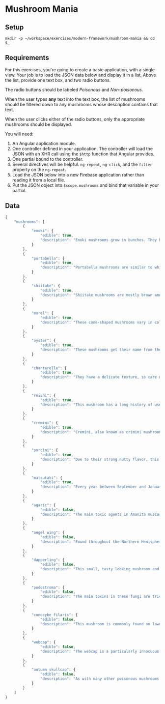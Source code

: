 # Mushroom Mania

## Setup

```
mkdir -p ~/workspace/exercises/modern-framework/mushroom-mania && cd $_
```

## Requirements

For this exercises, you're going to create a basic application, with a single view. Your job is to load the JSON data below and display it in a list. Above the list, provide one text box, and two radio buttons.

The radio buttons should be labeled *Poisonous* and *Non-poisonous*.

When the user types **any** text into the text box, the list of mushrooms should be filtered down to any mushrooms whose description contains that text.

When the user clicks either of the radio buttons, only the appropriate mushrooms should be displayed.

You will need:

1. An Angular application module.
1. One controller defined in your application. The controller will load the JSON with an XHR call using the `$http` function that Angular provides.
1. One partial bound to the controller.
1. Several directives will be helpful. `ng-repeat`, `ng-click`, and the `filter` property on the `ng-repeat`.
1. Load the JSON below into a new Firebase application rather than reading it from a local file.
1. Put the JSON object into `$scope.mushrooms` and bind that variable in your partial.

## Data

```js
{
    "mushrooms": [
        {
            "enoki": {
                "edible": true,
                "description": "Enoki mushrooms grow in bunches. They have long, slender stems and small, white caps. These crisp mushrooms have a mild flavor that has been described as somewhat fruity."
            }
        },
        {
            "portabella": {
                "edible": true,
                "description": "Portabella mushrooms are similar to white mushrooms but are much larger and more brown in color. They are harvested when they are very mature, which gives them a more dense texture and a deeper flavor."
            }
        },
        {
            "shiitake": {
                "edible": true,
                "description": "Shiitake mushrooms are mostly brown and have wide, umbrella-shaped tops. They have a dense texture and meaty taste."
            }
        },
        {
            "morel": {
                "edible": true,
                "description": "These cone-shaped mushrooms vary in color from tan to brown. They also have a stronger flavor, which has been described as earthy, smoky or even nutty."
            }
        },
        {
            "oyster": {
                "edible": true,
                "description": "These mushrooms get their name from their appearance and their flavor. They typically are white, beige or gray and are found in the wild growing on logs or trees. Their stems have broad gills and rise into a flat, mostly uneven top that resembles an oyster. These mushrooms have a soft texture and delicate flavor that some people compare with seafood."
            }
        },
        {
            "chanterelle": {
                "edible": true,
                "description": "They have a delicate texture, so care must be taken when they are cooked, to avoid having them become tough. Their taste has been described as nutty."
            }
        },
        {
            "reishi": {
                "edible": true,
                "description": "This mushroom has a long history of use as an herbal medicine. Modern research is now confirming its healing power in the body."
            }
        },
        {
            "cremini": {
                "edible": true,
                "description": "Cremini, also known as crimini mushrooms, are simply a different strain than the white button. Developed by commercial growers, they are brown in color and have a slightly deeper taste."
            }
        },
        {
            "porcini": {
                "edible": true,
                "description": "Due to their strong nutty flavor, this is an incredibly popular gourmet mushroom."
            }
        },
        {
            "matsutaki": {
                "edible": true,
                "description": "Every year between September and January, pickers on the West Coast of North America search for this spicy-smelling mushroom with a passion usually only reserved for morel hunters."
            }
        },
        {
            "agaric": {
                "edible": false,
                "description": "The main toxic agents in Amanita muscaria are muscimol and ibotenic acid. These act on the central nervous system causing loss of coordination, alternating agitation and sleep, nausea and in some cases hallucinations."
            }
        },
        {
            "angel wing": {
                "edible": false,
                "description": "Found throughout the Northern Hemisphere angel wing gets its name firstly from how it looks and secondly because eating it gives a good chance of sending you packing."
            }
        },
        {
            "dapperling": {
                "edible": false,
                "description": "This small, tasty looking mushroom and many of the Lepiota family, contain the deadly amatoxin which is capable of destroying the liver. It is found in conifer forests throughout Europe and North America and has been responsible for several deaths over the years."
            }
        },
        {
            "podostroma": {
                "edible": false,
                "description": "The main toxins in these fungi are trichothecene mycotoxins which have particularly unpleasant effects and may cause death within a matter of days. The symptoms are system wide and can affect all organs, primarily liver, kidneys and brain. There is also a depletion of blood cells, peeling of skin off the face and hair loss making it look like the victim is suffering from radiation poisoning."
            }
        },
        {
            "conocybe filaris": {
                "edible": false,
                "description": "This mushroom is commonly found on lawns and is native to the Pacific Northwest region of the US. Whilst it doesn’t look immediately inviting as a snack its appearance in gardens brings it into closer proximity with people than many other mushrooms."
            }
        },
        {
            "webcap": {
                "edible": false,
                "description": "The webcap is a particularly innocuous looking mushroom similar in appearance to many edible species. In fact it is incredibly poisonous and eating it will possibly kill you; if not within weeks at a later date when your kidneys pack in."
            }
        },
        {
            "autumn skullcap": {
                "edible": false,
                "description": "As with many other poisonous mushrooms the skullcaps look similar to other, edible species. In this case they may be confused with honey fungus, sheathed woodtuft and velvet foot amongst others."
            }
        }
    ]
}
```

